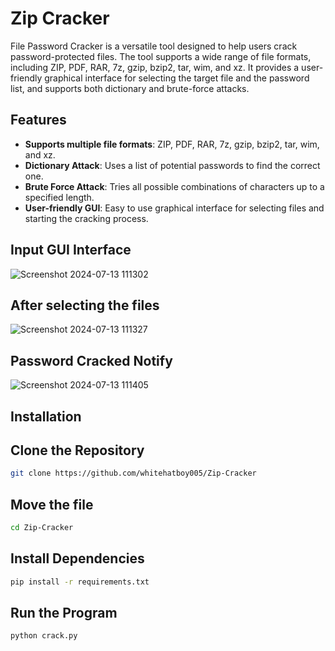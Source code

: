 # Zip Cracker
File Password Cracker is a versatile tool designed to help users crack password-protected files. The tool supports a wide range of file formats, including ZIP, PDF, RAR, 7z, gzip, bzip2, tar, wim, and xz. It provides a user-friendly graphical interface for selecting the target file and the password list, and supports both dictionary and brute-force attacks.

## Features
- **Supports multiple file formats**: ZIP, PDF, RAR, 7z, gzip, bzip2, tar, wim, and xz.
- **Dictionary Attack**: Uses a list of potential passwords to find the correct one.
- **Brute Force Attack**: Tries all possible combinations of characters up to a specified length.
- **User-friendly GUI**: Easy to use graphical interface for selecting files and starting the cracking process.


## Input GUI Interface 
![Screenshot 2024-07-13 111302](https://github.com/user-attachments/assets/cef0c8d4-c6d1-4216-9351-4b1f073b1f08)
## After selecting the files
![Screenshot 2024-07-13 111327](https://github.com/user-attachments/assets/62863ef2-7787-4598-8082-1d60fa519e61)
## Password Cracked Notify
![Screenshot 2024-07-13 111405](https://github.com/user-attachments/assets/b0ad10a5-f593-4386-8884-1322a4b07ffb)



## Installation

## Clone the Repository
```bash
git clone https://github.com/whitehatboy005/Zip-Cracker
```
## Move the file
```bash
cd Zip-Cracker
```
## Install Dependencies
```bash
pip install -r requirements.txt
```
## Run the Program
```bash
python crack.py
```

